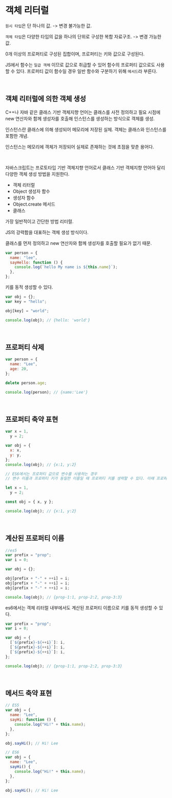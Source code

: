 # 객체 리터럴

`원시 타입`은 단 하나의 값. -> 변경 불가능한 값.

`객체 타입`은 다양한 타입의 값을 하나의 단위로 구성한 복합 자료구조. -> 변경 가능한 값.

0개 이상의 프로퍼티로 구성된 집합이며, 프로퍼티는 키와 값으로 구성된다.

JS에서 함수는 `일급 객체` 이므로 값으로 취급할 수 있어 함수의 프로퍼티 값으로도 사용할 수 있다. 프로퍼티 값이 함수일 경우 일반 함수와 구분하기 위해 `메서드`라 부른다.

<br>

## 객체 리터럴에 의한 객체 생성

C++나 자바 같은 클래스 기반 객체지향 언어는 클래스를 사전 정의하고 필요 시점에 new 연산자와 함께 생성자를 호출해 인스턴스를 생성하는 방식으로 객체를 생성.

인스턴스란 클래스에 의해 생성되어 메모리에 저장된 실체.
객체는 클래스와 인스턴스를 포함한 개념.

인스턴스는 메모리에 객체가 저장되어 실제로 존재하는 것에 초점을 맞춘 용어다.

<br>

자바스크립트는 프로토타입 기반 객체지향 언어로서 클래스 기반 객체지향 언어아 달리 다양한 객체 생성 방법을 지원한다.

- 객체 리터럴
- Object 생성자 함수
- 생성자 함수
- Object.create 메서드
- 클래스

가장 일반적이고 간단한 방법 리터럴.

JS의 강력함을 대표하는 객체 생성 방식이다.

클래스를 먼저 정의하고 new 연산자와 함께 생성자를 호출할 필요가 없기 때문.

```js
var person = {
  name: "lee",
  sayHello: function () {
    console.log(`hello My name is ${this.name}`);
  },
};
```

키를 동적 생성할 수 있다.

```js
var obj = {};
var key = "hello";

obj[key] = "world";

console.log(obj); // {hello: 'world'}
```

<br>

## 프로퍼티 삭제

```js
var person = {
  name: "Lee",
  age: 20,
};

delete person.age;

console.log(person); // {name:'Lee'}
```

<br>

## 프로퍼티 축약 표현

```js
var x = 1,
  y = 2;

var obj = {
  x: x,
  y: y,
};
console.log(obj); // {x:1, y:2}

// ES6에서는 프로퍼티 값으로 변수를 사용하는 경우
// 변수 이름과 프로퍼티 키가 동일한 이름일 때 프로퍼티 키를 생략할 수 있다. 이때 프로퍼티 키는 변수 이름으로 자동 생성된다.

let x = 1,
  y = 2;

const obj = { x, y };

console.log(obj); // {x:1, y:2}
```

<br>

## 계산된 프로퍼티 이름

```js
//es5
var prefix = "prop";
var i = 0;

var obj = {};

obj[prefix + "-" + ++i] = i;
obj[prefix + "-" + ++i] = i;
obj[prefix + "-" + ++i] = i;

console.log(obj); // {prop-1:1, prop-2:2, prop-3:3}
```

es6에서는 객체 리터럴 내부에서도 계산된 프로퍼티 이름으로 키를 동적 생성할 수 있다.

```js
var prefix = "prop";
var i = 0;

var obj = {
  [`${prefix}-${++i}`]: i,
  [`${prefix}-${++i}`]: i,
  [`${prefix}-${++i}`]: i,
};

console.log(obj); // {prop-1:1, prop-2:2, prop-3:3}
```

<br>

## 메서드 축약 표현

```js
// ES5
var obj = {
  name: "Lee",
  sayHi: function () {
    console.log("Hi!" + this.name);
  },
};

obj.sayHi(); // Hi! Lee

// ES6
var obj = {
  name: "Lee",
  sayHi() {
    console.log("Hi!" + this.name);
  },
};

obj.sayHi(); // Hi! Lee
```
